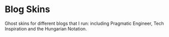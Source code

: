 # Blog Skins
Ghost skins for different blogs that I run: including Pragmatic Engineer, Tech Inspiration and the Hungarian Notation.
